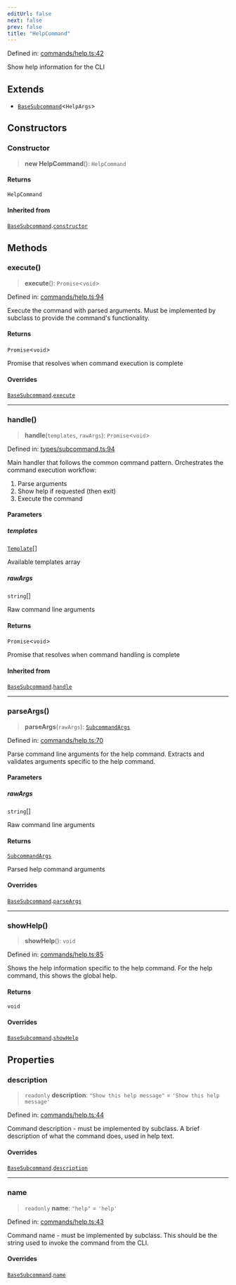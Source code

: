 ```yaml
---
editUrl: false
next: false
prev: false
title: "HelpCommand"
---
```


Defined in: [commands/help.ts:42](https://github.com/yashjawale/fabr/blob/af253d796213941a067e07d1a9e8b7372a1ddc07/src/commands/help.ts#L42)

Show help information for the CLI

## Extends

- [`BaseSubcommand`](/fabr/docs/api/types/subcommand/classes/basesubcommand/)\<`HelpArgs`\>

## Constructors

### Constructor

> **new HelpCommand**(): `HelpCommand`

#### Returns

`HelpCommand`

#### Inherited from

[`BaseSubcommand`](/fabr/docs/api/types/subcommand/classes/basesubcommand/).[`constructor`](/fabr/docs/api/types/subcommand/classes/basesubcommand/#constructor)

## Methods

### execute()

> **execute**(): `Promise`\<`void`\>

Defined in: [commands/help.ts:94](https://github.com/yashjawale/fabr/blob/af253d796213941a067e07d1a9e8b7372a1ddc07/src/commands/help.ts#L94)

Execute the command with parsed arguments.
Must be implemented by subclass to provide the command's functionality.

#### Returns

`Promise`\<`void`\>

Promise that resolves when command execution is complete

#### Overrides

[`BaseSubcommand`](/fabr/docs/api/types/subcommand/classes/basesubcommand/).[`execute`](/fabr/docs/api/types/subcommand/classes/basesubcommand/#execute)

***

### handle()

> **handle**(`templates`, `rawArgs`): `Promise`\<`void`\>

Defined in: [types/subcommand.ts:94](https://github.com/yashjawale/fabr/blob/af253d796213941a067e07d1a9e8b7372a1ddc07/src/types/subcommand.ts#L94)

Main handler that follows the common command pattern.
Orchestrates the command execution workflow:
1. Parse arguments
2. Show help if requested (then exit)
3. Execute the command

#### Parameters

##### templates

[`Template`](/fabr/docs/api/types/templates/interfaces/template/)[]

Available templates array

##### rawArgs

`string`[]

Raw command line arguments

#### Returns

`Promise`\<`void`\>

Promise that resolves when command handling is complete

#### Inherited from

[`BaseSubcommand`](/fabr/docs/api/types/subcommand/classes/basesubcommand/).[`handle`](/fabr/docs/api/types/subcommand/classes/basesubcommand/#handle)

***

### parseArgs()

> **parseArgs**(`rawArgs`): [`SubcommandArgs`](/fabr/docs/api/types/subcommand/interfaces/subcommandargs/)

Defined in: [commands/help.ts:70](https://github.com/yashjawale/fabr/blob/af253d796213941a067e07d1a9e8b7372a1ddc07/src/commands/help.ts#L70)

Parse command line arguments for the help command.
Extracts and validates arguments specific to the help command.

#### Parameters

##### rawArgs

`string`[]

Raw command line arguments

#### Returns

[`SubcommandArgs`](/fabr/docs/api/types/subcommand/interfaces/subcommandargs/)

Parsed help command arguments

#### Overrides

[`BaseSubcommand`](/fabr/docs/api/types/subcommand/classes/basesubcommand/).[`parseArgs`](/fabr/docs/api/types/subcommand/classes/basesubcommand/#parseargs)

***

### showHelp()

> **showHelp**(): `void`

Defined in: [commands/help.ts:85](https://github.com/yashjawale/fabr/blob/af253d796213941a067e07d1a9e8b7372a1ddc07/src/commands/help.ts#L85)

Shows the help information specific to the help command.
For the help command, this shows the global help.

#### Returns

`void`

#### Overrides

[`BaseSubcommand`](/fabr/docs/api/types/subcommand/classes/basesubcommand/).[`showHelp`](/fabr/docs/api/types/subcommand/classes/basesubcommand/#showhelp)

## Properties

### description

> `readonly` **description**: `"Show this help message"` = `'Show this help message'`

Defined in: [commands/help.ts:44](https://github.com/yashjawale/fabr/blob/af253d796213941a067e07d1a9e8b7372a1ddc07/src/commands/help.ts#L44)

Command description - must be implemented by subclass.
A brief description of what the command does, used in help text.

#### Overrides

[`BaseSubcommand`](/fabr/docs/api/types/subcommand/classes/basesubcommand/).[`description`](/fabr/docs/api/types/subcommand/classes/basesubcommand/#description)

***

### name

> `readonly` **name**: `"help"` = `'help'`

Defined in: [commands/help.ts:43](https://github.com/yashjawale/fabr/blob/af253d796213941a067e07d1a9e8b7372a1ddc07/src/commands/help.ts#L43)

Command name - must be implemented by subclass.
This should be the string used to invoke the command from the CLI.

#### Overrides

[`BaseSubcommand`](/fabr/docs/api/types/subcommand/classes/basesubcommand/).[`name`](/fabr/docs/api/types/subcommand/classes/basesubcommand/#name)
